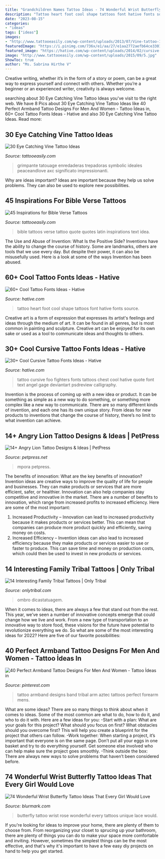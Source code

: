 ```yaml
---
title: "Grandchildren Names Tattoo Ideas - 74 Wonderful Wrist Butterfly Tattoo Ideas That Every Girl Would Love"
description: "Tattoo heart foot cool shape tattoos font hative fonts source"
date: "2023-08-15"
categories:
- "ideas"
tags: ["ideas"]
images:
- "http://www.tattooeasily.com/wp-content/uploads/2013/07/Vine-tattoo-17.jpg"
featuredImage: "https://i.pinimg.com/736x/e1/aa/27/e1aa2772aefb64ce33014967b67e7069.jpg"
featured_image: "https://hative.com/wp-content/uploads/2014/02/cursive-tattoos/cursive-chest-tattoo-28.jpg"
image: "http://www.tattooeasily.com/wp-content/uploads/2015/09/5.jpg"
ShowToc: true
author: "Ms. Sabrina Hirthe V"
---
```



Creative writing, whether it’s in the form of a story or poem, can be a great way to express yourself and connect with others. Whether you’re a beginner or an experienced writer, creativity is always welcome.

	

		
searching about 30 Eye Catching Vine Tattoo Ideas you've visit to the right web. We have 8 Pics about 30 Eye Catching Vine Tattoo Ideas like 40 Perfect Armband Tattoo Designs For Men And Women - Tattoo İdeas in, 60+ Cool Tattoo Fonts Ideas - Hative and also 30 Eye Catching Vine Tattoo Ideas. Read more:
		
    
## 30 Eye Catching Vine Tattoo Ideas

<img loading=lazy src="http://www.tattooeasily.com/wp-content/uploads/2013/07/Vine-tattoo-17.jpg" onerror="this.onerror=null;this.src='https://tse1.mm.bing.net/th?id=OIP.SNDG0SnvDsAM1eLBGPtAUwHaJ3&amp;pid=15.1';" alt="30 Eye Catching Vine Tattoo Ideas">

_Source: tattooeasily.com_

>grimpante tatouage enredaderas trepadoras symbolic ideales peaceandlove axc significato impressionanti. 

	

Why are ideas important?
Ideas are important because they help us solve problems. They can also be used to explore new possibilities.

    
## 45 Inspirations For Bible Verse Tattoos

<img loading=lazy src="http://www.tattooeasily.com/wp-content/uploads/2015/09/5.jpg" onerror="this.onerror=null;this.src='https://tse2.mm.bing.net/th?id=OIP.mtjDrxZeeZseD4I72zUFowHaE8&amp;pid=15.1';" alt="45 Inspirations for Bible Verse Tattoos">

_Source: tattooeasily.com_

>bible tattoos verse tattoo quote quotes latin inspirations text idea. 

	

The Use and Abuse of Invention: What Is the Positive Side?
Inventions have the ability to change the course of history. Some are landmarks, others are tools that we use every day. But despite their power, it can also be misusefully used. Here is a look at some of the ways Invention has been abused.

    
## 60+ Cool Tattoo Fonts Ideas - Hative

<img loading=lazy src="https://hative.com/wp-content/uploads/2014/02/font-tattoos/little-heart-shape-foot-tattoo-7.jpg" onerror="this.onerror=null;this.src='https://tse4.mm.bing.net/th?id=OIP.dqSvPpx2V5uS-2DAiCYt5QHaJ4&amp;pid=15.1';" alt="60+ Cool Tattoo Fonts Ideas - Hative">

_Source: hative.com_

>tattoo heart foot cool shape tattoos font hative fonts source. 

	

Creative art is a form of expression that expresses its artist's feelings and ideas through the medium of art. It can be found in all genres, but is most common in painting and sculpture. Creative art can be enjoyed for its own sake or used as a tool to communicate ideas and thoughts to others.

    
## 30+ Cool Cursive Tattoo Fonts Ideas - Hative

<img loading=lazy src="https://hative.com/wp-content/uploads/2014/02/cursive-tattoos/cursive-chest-tattoo-28.jpg" onerror="this.onerror=null;this.src='https://tse1.mm.bing.net/th?id=OIP.vq6ihnuu_RrWucn7-T_xrAHaFN&amp;pid=15.1';" alt="30+ Cool Cursive Tattoo Fonts Ideas - Hative">

_Source: hative.com_

>tattoo cursive foo fighters fonts tattoos chest cool hative quote font text angel gage deviantart psdreview calligraphy. 

	

Invention is the process of coming up with a new idea or product. It can be something as simple as a new way to do something, or something more complex like a new way to communicate. There are so many different kinds of invention, and each one has its own unique story. From ideas for new products to inventions that change the course of history, there’s no limit to what invention can achieve.

    
## 14+ Angry Lion Tattoo Designs &amp; Ideas | PetPress

<img loading=lazy src="https://cdn.petpress.net/wp-content/uploads/2020/04/12010230/angry-lion-tattoo-man.jpeg" onerror="this.onerror=null;this.src='https://tse3.mm.bing.net/th?id=OIP.B611MkbvPIvkV6EpsA5olAHaKs&amp;pid=15.1';" alt="14+ Angry Lion Tattoo Designs &amp; Ideas | PetPress">

_Source: petpress.net_

>mpora petpress. 

	

The benefits of innovation: What are the key benefits of innovation?
Invention ideas are creative ways to improve the quality of life for people and businesses. They can make products or services that are more efficient, safer, or healthier. Innovation can also help companies stay competitive and innovative in the market. There are a number of benefits to innovation, which range from increased profits to increased efficiency. Here are some of the most important: 
1. Increased Productivity – Innovation can lead to increased productivity because it makes products or services better. This can mean that companies can produce more product quickly and efficiently, saving money on costs. 
2. Increased Efficiency – Invention ideas can also lead to increased efficiency because they make products or services easier to use or faster to produce. This can save time and money on production costs, which could then be used to invest in new products or services.

    
## 14 Interesting Family Tribal Tattoos | Only Tribal

<img loading=lazy src="https://www.onlytribal.com/wp-content/uploads/2015/10/Family-Tribal-Tattoos1-225x300.jpg" onerror="this.onerror=null;this.src='https://tse4.mm.bing.net/th?id=OIP.poqg1K4o-OCCh98Apl15qQAAAA&amp;pid=15.1';" alt="14 Interesting Family Tribal Tattoos | Only Tribal">

_Source: onlytribal.com_

>ombro dicastatuagem. 

	

When it comes to ideas, there are always a few that stand out from the rest. This year, we’ve seen a number of innovative concepts emerge that could change how we live and work. From a new type of transportation to an innovative way to store food, these visions for the future have potential to revolutionize everything we do. So what are some of the most interesting ideas for 2022? Here are five of our favorite possibilities:

    
## 40 Perfect Armband Tattoo Designs For Men And Women - Tattoo İdeas In

<img loading=lazy src="https://i.pinimg.com/736x/e1/aa/27/e1aa2772aefb64ce33014967b67e7069.jpg" onerror="this.onerror=null;this.src='https://tse2.mm.bing.net/th?id=OIP.9Ini3Pqu4nQxL8_n599i6gHaKw&amp;pid=15.1';" alt="40 Perfect Armband Tattoo Designs For Men And Women - Tattoo İdeas in">

_Source: pinterest.com_

>tattoo armband designs band tribal arm aztec tattoos perfect forearm mens. 

	

What are some ideas?
There are so many things to think about when it comes to ideas. Some of the most common are what to do, how to do it, and who to do it with. Here are a few ideas for you: 
-Start with a plan: What are your goals for this project? What should you focus on first? What obstacles should you overcome first? This will help you create a blueprint for the project that others can follow. 
-Work together: When starting a project, it’s important that everyone is on the same page. Don’t put all your eggs in one basket and try to do everything yourself. Get someone else involved who can help make sure the project goes smoothly. 
-Think outside the box: There are always new ways to solve problems that haven’t been considered before.

    
## 74 Wonderful Wrist Butterfly Tattoo Ideas That Every Girl Would Love

<img loading=lazy src="https://www.blurmark.com/wp-content/uploads/2017/05/Butterfly-On-Rose.jpg" onerror="this.onerror=null;this.src='https://tse1.mm.bing.net/th?id=OIP.hAM2o6DQmtOfhUjHpp0H2gHaJ4&amp;pid=15.1';" alt="74 Wonderful Wrist Butterfly Tattoo Ideas That Every Girl Would Love">

_Source: blurmark.com_

>butterfly tattoo wrist rose wonderful every tattoos unique lace would. 

	

If you're looking for ideas to improve your home, there are plenty of them to choose from. From reorganizing your closet to sprucing up your bathroom, there are plenty of things you can do to make your space more comfortable and inviting. However, sometimes the simplest things can be the most effective, and that's why it's important to have a few easy diy projects on hand to help you get started.

